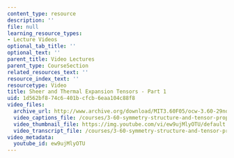 ```yaml
---
content_type: resource
description: ''
file: null
learning_resource_types:
- Lecture Videos
optional_tab_title: ''
optional_text: ''
parent_title: Video Lectures
parent_type: CourseSection
related_resources_text: ''
resource_index_text: ''
resourcetype: Video
title: Sheer and Thermal Expansion Tensors - Part 1
uid: 1d562bf8-74c6-401b-cfcb-6eaa104c88f8
video_files:
  archive_url: http://www.archive.org/download/MIT3.60F05/ocw-3.60-29nov2005-pt1-220k.mp4
  video_captions_file: /courses/3-60-symmetry-structure-and-tensor-properties-of-materials-fall-2005/8f54577662495626b291aaeca75a08cd_ew9ujMlyOTU.vtt
  video_thumbnail_file: https://img.youtube.com/vi/ew9ujMlyOTU/default.jpg
  video_transcript_file: /courses/3-60-symmetry-structure-and-tensor-properties-of-materials-fall-2005/98c1b558e183e749960a8babb250b01e_ew9ujMlyOTU.pdf
video_metadata:
  youtube_id: ew9ujMlyOTU
---
```

